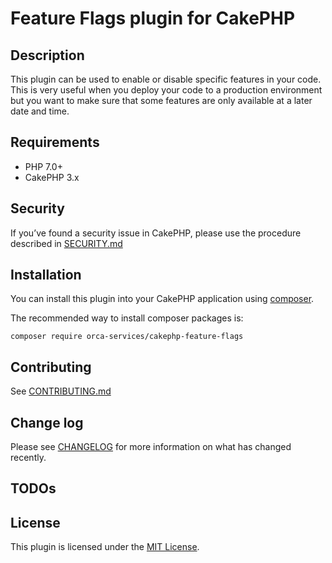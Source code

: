 # Feature Flags plugin for CakePHP

## Description

This plugin can be used to enable or disable specific features in your code. This is very useful when you deploy your code to a production environment but you want to make sure that some features are only available at a later date and time.

## Requirements

* PHP 7.0+
* CakePHP 3.x

## Security

If you’ve found a security issue in CakePHP, please use the procedure described in [SECURITY.md](.github/SECURITY.md)

## Installation

You can install this plugin into your CakePHP application using [composer](https://getcomposer.org).

The recommended way to install composer packages is:

```
composer require orca-services/cakephp-feature-flags
```

## Contributing

See [CONTRIBUTING.md](.github/CONTRIBUTING.md)

## Change log

Please see [CHANGELOG](CHANGELOG.md) for more information on what has changed recently.

## TODOs

## License

This plugin is licensed under the [MIT License](LICENSE).
